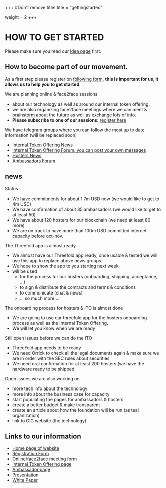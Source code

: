 +++
#Don't remove title!
title = "gettingstarted"

weight = 2
+++
# HOW TO GET STARTED

Please make sure you read our [Idea page](/) first.

## How to become part of our movement.

As a first step please register on [following form](http://tiny.cc/threefold_registration), **this is important for us, it allows us to help you to get started**

We are planning online & face2face sessions

* about our technology as well as around our internal token offering.
* we are also organizing face2face meetings where we can meet & brainstorm about the future as well as exchange lots of info.
* **Please subscribe to one of our sessions:** [register here](http://tiny.cc/tff_meeting_form)

We have telegram groups where you can follow the most up to date information (will be replaced soon)

* [Internal Token Offering News](https://t.me/joinchat/AAAAAEOvYSgYr4fhcGcDlQ)
* [Internal Token Offering Forum, you can post your own messages](https://t.me/joinchat/BwOvO0M1I7QhcOlg1ajCuw)
* [Hosters News](https://t.me/joinchat/AAAAAEPSd8PsThH7c1vlLg)
* [Ambassadors Forum](https://t.me/joinchat/BwOvO0O05_taMGWoT1jLhA)

## news

Status

* We have commitments for about 1.7m USD now (we would like to get to 4m USD)
* We have confirmation of about 35 ambassadors (we would like to get to at least 50)
* We have about 120 hosters for our blockchain (we need at least 80 more)
* We are on track to have more than 100m USD committed internet capacity before oct-nov.

The Threefold app is almost ready

* We almost have our Threefold app ready, once usable & tested we will use this app to replace above news groups.
* We hope to show the app to you starting next week
* will be used
    * for the process for our hosters (onboarding, shipping, acceptance, ...)
    * to sign & distribute the contracts and terms & conditions
    * to communicate (chat & news)
    * ... so much more ...

The onboarding process for hosters & ITO is almost done

* We are going to use our threefold app for the hosters onboarding process as well as the Internal Token Offering.
* We will let you know when we are ready

Still open issues before we can do the ITO

* ThreeFold app needs to be ready
* We need Orrick to check all the legal documents again & make sure we are in order with the SEC rules about securities
* We need oral confirmation for at least 200 hosters (we have the hardware ready to be shipped

Open issues we are also working on

* more tech info about the technology
* more info about the business case for capacity
* start populating the pages for ambassadors & hosters
* create a better budget & make transparent
* create an article about how the foundation will be run (as teal organization)
* link to GIG website (the technology)

## Links to our information

* [Home page of website](/)
* [Registration Form](http://tiny.cc/threefold_registration)
* [Online/face2face meeting form](http://tiny.cc/tff_meeting_form)
* [Internal Token Offering page](/ito/)
* [Ambassador page](/ambassador/)
* [Presentation](http://tiny.cc/threefold_intro)
* [White Paper](http://tiny.cc/tf_whitepaper_pto)
